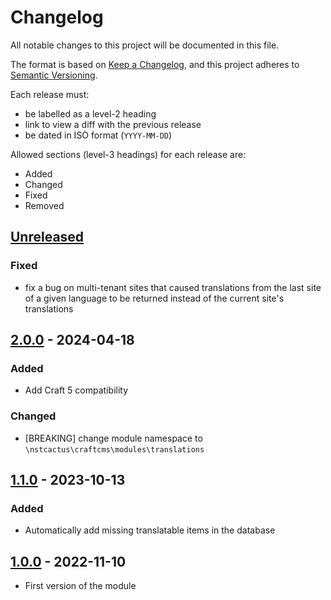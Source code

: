 # Changelog

All notable changes to this project will be documented in this file.

The format is based on [Keep a Changelog](https://keepachangelog.com/en/1.0.0/),
and this project adheres to [Semantic Versioning](https://semver.org/spec/v2.0.0.html).

Each release must:

- be labelled as a level-2 heading
- link to view a diff with the previous release
- be dated in ISO format (`YYYY-MM-DD`)

Allowed sections (level-3 headings) for each release are:

- Added
- Changed
- Fixed
- Removed


## [Unreleased]

### Fixed 

- fix a bug on multi-tenant sites that caused translations from the last site of a given language to be returned instead
  of the current site's translations


## [2.0.0] - 2024-04-18

### Added

- Add Craft 5 compatibility

### Changed

- [BREAKING] change module namespace to `\nstcactus\craftcms\modules\translations`


## [1.1.0] - 2023-10-13

### Added

- Automatically add missing translatable items in the database


## [1.0.0] - 2022-11-10

- First version of the module


[unreleased]: https://github.com/nstCactus/craft-translations-module/compare/2.0.0...main
[2.0.0]: https://github.com/nstCactus/craft-translations-module/compare/1.1.0...2.0.0
[1.1.0]: https://github.com/nstCactus/craft-translations-module/compare/1.0.0...1.1.0
[1.0.0]: https://github.com/nstCactus/craft-translations-module/releases/tag/1.0.0
